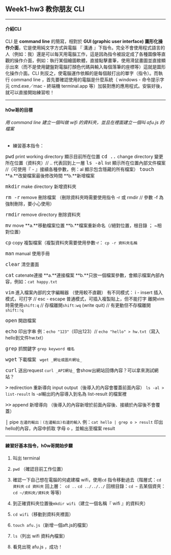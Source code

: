 ## Week1-hw3 教你朋友 CLI

---

#### 介紹CLI

CLI 是 **command line** 的簡寫，相對於 **GUI  (graphic user interface) 圖形化操作介面**，它是使用純文字方式與電腦 『 溝通 』下指令。完全不會使用程式語言的人（例如：我）還是可以每天用電腦工作，這是因為指令被設定成了各種圖像等直觀的操作介面，例如：執行某個繪圖軟體，直接點擊畫筆，使用滑鼠畫圖並直接顯示出來（而不是使用鍵盤對電腦打顏色代碼與輸入每個落筆的座標等）這就是圖形化操作介面。CLI 則反之，使電腦運作依賴的是每個敲打出的單字（指令）。而執行 command line ，首先要確認使用的電腦是什麼系統（ windows - 命令提示字元 cmd.exe／mac - 終端機 terminal.app 等）加裝對應的應用程式。安裝好後，就可以直接開始練習啦！

---

#### h0w哥的目標

###### 用 command line 建立一個叫做 wifi 的資料夾，並且在裡面建立一個叫 afu.js 的檔案

* 練習基本指令：

<font size=4>`pwd`</font>  print working directory 顯示目前所在位置 
<font size=4>`cd ..`</font>  change directory  變更所在位置（資料夾）// .. 代表回到上一層 
<font size=4>`ls -al`</font>  list 顯示所在位置內部文件檔案 //（可使用『 - 』接續各種參數，例：al 顯示包含隱藏的所有檔案）
<font size=4>`touch`</font>  **a.**改變檔案最後修改時間  **b.**新增檔案

<font size=4>`mkdir`</font>  make directory  新增資料夾

<font size=4>`rm -r`</font> remove 刪除檔案 （刪除資料夾時需要使用指令 -r 或 rmdir // 參數 -f 為強制刪除，要小心使用）

<font size=4>`rmdir`</font> remove directory 刪除資料夾

<font size=4>`mv`</font> move **a.**移動檔案位置  **b.**檔案重新命名（/絕對位置，根目錄 ； ~相對位置）

<font size=4>`cp`</font> copy 複製檔案（複製資料夾需要使用參數-r： `cp -r 資料夾名稱`

<font size=4>`man`</font> manual 使用手冊

<font size=4>`clear`</font> 清空畫面

<font size=4>`cat`</font> catenate連接 **a.**連接檔案 **b.**只放一個檔案參數，會顯示檔案內部內容，例如：`cat happy.txt`

<font size=4>`vim`</font>  進入檔案內部的文字編輯器 （使用較不直觀）
有不同模式： i - insert 插入模式，可打字  // esc - escape 普通模式，可插入複製貼上，但不能打字
離開vim時需使用`shift:q`  // 存檔離開`shift:wq` (write quit)  // 有更動但不存檔離開 `shift:!q`

<font size=4>`open`</font> 開啟檔案

<font size=4>`echo`</font> 印出字串 例：`echo "123"`（印出123）//  `echo "hello" > hw.txt`（寫入hello到文件hw.txt）

<font size=4>`grep`</font> 抓關鍵字 `grep keyword 檔名`

<font size=4>`wget`</font> 下載檔案 ` wget _網址或圖片網址_`

<font size=4>`curl`</font> 送出request `curl _API網址_` 會show出網站回傳內容？可以拿來測試網站？

<font size=4>`>`</font> redirection 重新導向 input output（後導入的內容會覆蓋前面內容）
`ls -al > list-result` ls -al輸出的內容導入到名為 list-result 的檔案裡

<font size=4>`>>`</font> append 新增導向 （後導入的內容新增於前面內容後、接續於內容後不會覆蓋）

<font size=4>`|`</font> pipe `左邊的輸出｜(左邊輸出)右邊的輸入` 
例：`cat hello | grep o > result`  印出hello的內容，內容中抓取 字母 o ，並輸出至檔案 result

---

#### 練習好基本指令，h0w哥開始步驟

1. 叫出 terminal
2. `pwd` （確認目前工作位置）

3. 確認一下自己想在電腦的何處建檔 wifi，使用`cd` 指令移動過去（階層式：`cd 資料夾` `cd 資料夾` 回上層：` cd ..` `cd ../../../`  回根目錄：`cd ~`  去某個資夾：`cd ~/資料夾/資料夾` 等等）
5. 到正確資料夾位置後`mkdir wifi`（建立一個名稱『 wifi 』的資料夾）
6. `cd wifi`（移動到資料夾裡面）
7. `touch afu.js`（新增一個aft.js的檔案）
8. `ls`（列出 wifi 資料內檔案）
9. 看見出現 afu.js ，成功！